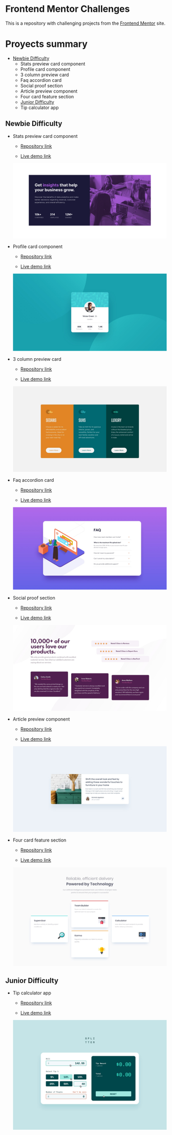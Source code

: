 # Frontend Mentor Challenges

This is a repository with challenging projects from the [Frontend Mentor](https://www.frontendmentor.io/challenges) site.

# Proyects summary

-   [Newbie Difficulty](#newbie-difficulty)
    -   Stats preview card component
    -   Profile card component
    -   3 column preview card
    -   Faq accordion card
    -   Social proof section
    -   Article preview component
    -   Four card feature section
    -   [Junior Difficulty](#junior-difficulty)
    -   Tip calculator app

## Newbie Difficulty

-   Stats preview card component

    -   [Repository link](https://github.com/ezequielcinalli/frontendmentor-challenges/tree/main/stats-preview-card-component-main)

    -   [Live demo link](https://ezequielcinalli.github.io/frontendmentor-challenges/stats-preview-card-component-main/)

    ![Stats preview card component solution](stats-preview-card-component-main/screenshot-desktop.png)

-   Profile card component

    -   [Repository link](https://github.com/ezequielcinalli/frontendmentor-challenges/tree/main/profile-card-component-main)

    -   [Live demo link](https://ezequielcinalli.github.io/frontendmentor-challenges/profile-card-component-main/)

    ![Profile card component solution](profile-card-component-main/design/desktop-design.jpg)

-   3 column preview card

    -   [Repository link](https://github.com/ezequielcinalli/frontendmentor-challenges/tree/main/3-column-preview-card-component-main)

    -   [Live demo link](https://ezequielcinalli.github.io/frontendmentor-challenges/3-column-preview-card-component-main)

    ![3 column preview card component solution](3-column-preview-card-component-main/design/desktop-design.jpg)

-   Faq accordion card

    -   [Repository link](https://github.com/ezequielcinalli/frontendmentor-challenges/tree/main/faq-accordion-card-main)

    -   [Live demo link](https://ezequielcinalli.github.io/frontendmentor-challenges/faq-accordion-card-main)

    ![Faq accordion card solution](faq-accordion-card-main/design/desktop-design.jpg)

-   Social proof section

    -   [Repository link](https://github.com/ezequielcinalli/frontendmentor-challenges/tree/main/social-proof-section-master)

    -   [Live demo link](https://ezequielcinalli.github.io/frontendmentor-challenges/social-proof-section-master)

    ![Social proof section solution](social-proof-section-master/design/desktop-design.jpg)

-   Article preview component

    -   [Repository link](https://github.com/ezequielcinalli/frontendmentor-challenges/tree/main/article-preview-component-master)

    -   [Live demo link](https://ezequielcinalli.github.io/frontendmentor-challenges/article-preview-component-master)

    ![Article preview componentsolution](article-preview-component-master/design/desktop-design.jpg)

-   Four card feature section

    -   [Repository link](https://github.com/ezequielcinalli/frontendmentor-challenges/tree/main/four-card-feature-section-master)

    -   [Live demo link](https://ezequielcinalli.github.io/frontendmentor-challenges/four-card-feature-section-master)

    ![Four card feature section](four-card-feature-section-master/design/desktop-design.jpg)

## Junior Difficulty

-   Tip calculator app

    -   [Repository link](https://github.com/ezequielcinalli/frontendmentor-challenges/tree/main/tip-calculator-app-main)

    -   [Live demo link](https://ezequielcinalli.github.io/frontendmentor-challenges/tip-calculator-app-main)

    ![Article preview componentsolution](tip-calculator-app-main/design/active-states.jpg)
